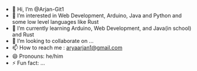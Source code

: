- 👋 Hi, I’m @Arjan-Git1
- 👀 I’m interested in Web Development, Arduino, Java and Python and some low level languages like Rust
- 🌱 I’m currently learning Arduino, Web Development, and Java(in school) and Rust
- 💞️ I’m looking to collaborate on ...
- 📫 How to reach me : aryaarjan1@gmail.com
- 😄 Pronouns: he/him
- ⚡ Fun fact: ...

<!---
Arjan-Git1/Arjan-Git1 is a ✨ special ✨ repository because its `README.md` (this file) appears on your GitHub profile.
You can click the Preview link to take a look at your changes.
--->

